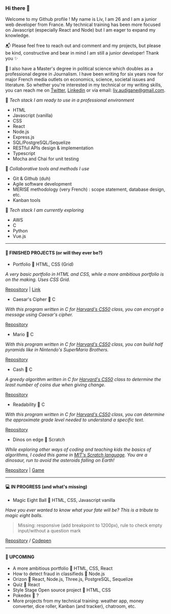 ### Hi there 👋

Welcome to my Github profile ! My name is Liv, I am 26 and I am a junior web developer from France. My technical training has been more focused on Javascript (especially React and Node) but I am eager to expand my knowledge. 

📬 Please feel free to reach out and comment and my projects, but please be kind, constructive and bear in mind I am still a junior developer! Thank you ✨ 

📰 I also have a Master's degree in political science which doubles as a professional degree in Journalism. I have been writing for six years now for major French media outlets on economics, science, societal issues and literature. So whether you're interested in my technical or my writing skills, you can reach me on [Twitter](https://twitter.com/_elleivy), [Linkedin](https://www.linkedin.com/in/liv-audigane/) or via email: liv.audigane@gmail.com. 

📍 *Tech stack I am ready to use in a professional environment*
- HTML
- Javascript (vanilla)
- CSS
- React 
- Node.js
- Express.js
- SQL/PostgreSQL/Sequelize
- RESTful APIs design & implementation
- Typescript
- Mocha and Chai for unit testing 

📍 *Collaborative tools and methods I use*
- Git & Github (duh)
- Agile software development 
- MERISE methodology (very French) : scope statement, database design, etc.
- Kanban tools

📍 *Tech stack I am currently exploring*
- AWS
- C
- Python
- Vue.js

---

#### 💾 FINISHED PROJECTS (or will they ever be?)

- Portfolio 🔸 HTML, CSS (Grid)

*A very basic portfolio in HTML and CSS, while a more ambitious portfolio is on the making. Uses CSS Grid.*

[Repository](https://github.com/livprojects/Mario) | [Link](https://livprojects.github.io)

- Caesar's Cipher 🔸 C

*With this program written in C for [Harvard's CS50](https://cs50.harvard.edu/college/2020/fall/) class, you can encrypt a message using Caesar's cipher.*

[Repository](https://github.com/livprojects/Caesar)

- Mario 🔸 C

*With this program written in C for [Harvard's CS50](https://cs50.harvard.edu/college/2020/fall/) class, you can build half pyramids like in Nintendo's SuperMario Brothers.*

[Repository](https://github.com/livprojects/Mario)

- Cash 🔸 C

*A greedy algorithm written in C for [Harvard's CS50](https://cs50.harvard.edu/college/2020/fall/) class to determine the least number of coins due when giving change.*

[Repository](https://github.com/livprojects/Cash)

- Readability 🔸 C

*With this program written in C for [Harvard's CS50](https://cs50.harvard.edu/college/2020/fall/) class, you can determine the approximate grade level needed to understand a specific text.*

[Repository](https://github.com/livprojects/Readability)

- Dinos on edge 🔸 Scratch

*While exploring other ways of coding and teaching kids the basics of algorithms, I coded this game in [MIT's Scratch language](https://scratch.mit.edu/). You are a dinosaur, run to avoid the asteroids falling on Earth!*

[Repository](https://github.com/livprojects/DinosOnEdge) | [Game](https://scratch.mit.edu/projects/379421106)

---

#### 💻 IN PROGRESS (and what's missing)

- Magic Eight Ball 🔸 HTML, CSS, Javascript vanilla

*Have you ever wanted to know what your fate will be? This is a tribute to magic eight balls.*

> Missing: responsive (add breakpoint to 1200px), rule to check empty input/without a question mark

[Repository](https://github.com/livprojects/MagicEightBall) / [Codepen](https://codepen.io/livprojects/full/abNjeqe)

---

#### 🔮 UPCOMING
- A more ambitious portfolio 🔸 HTML, CSS, React
- How to detect fraud in classifieds 🔸 Node.js 
- Orizon 🔸 React, Node.js, Three.js, PostgreSQL, Sequelize
- Quiz 🔸 React
- Style Stage Open source project 🔸 HTML, CSS
- Pokedex 🔸 ?
- More projects from my technical training: weather app, money converter, dice roller, Kanban (and tracker), chatroom, etc. 

